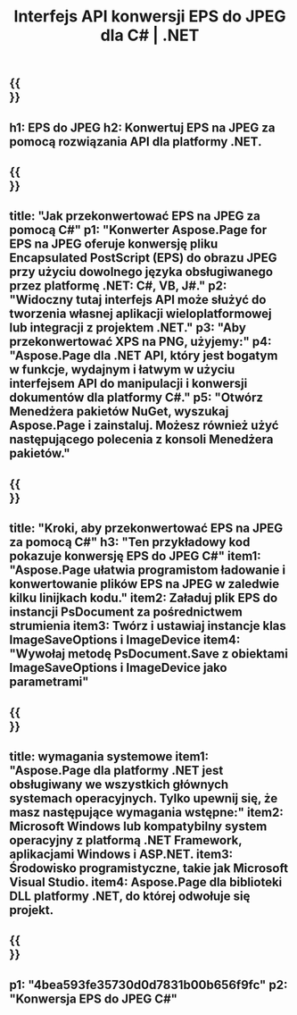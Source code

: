 ﻿---
translation: true
template: /_templates/_conversion-child-net.md
title: Interfejs API konwersji EPS do JPEG dla C# |  .NET
url: /net/conversion/eps-to-jpeg/
description: Przykładowy kod konwersji EPS do JPEG C#. Użyj przykładowego kodu API dla plików EPS wsadowych do konwersji JPEG w VB.NET, Asp.NET lub dowolnej aplikacji opartej na .NET.
informat: EPS
outformat: JPEG
otherformats: XPS PS
---

{{<section banner>}}
---
h1: EPS do JPEG
h2: Konwertuj EPS na JPEG za pomocą rozwiązania API dla platformy .NET.
---

{{<section overview>}}
---
title: "Jak przekonwertować EPS na JPEG za pomocą C#"
p1: "Konwerter Aspose.Page for EPS na JPEG oferuje konwersję pliku Encapsulated PostScript (EPS) do obrazu JPEG przy użyciu dowolnego języka obsługiwanego przez platformę .NET: C#, VB, J#."
p2: "Widoczny tutaj interfejs API może służyć do tworzenia własnej aplikacji wieloplatformowej lub integracji z projektem .NET."
p3: "Aby przekonwertować XPS na PNG, użyjemy:"
p4: "Aspose.Page dla .NET API, który jest bogatym w funkcje, wydajnym i łatwym w użyciu interfejsem API do manipulacji i konwersji dokumentów dla platformy C#."
p5: "Otwórz Menedżera pakietów NuGet, wyszukaj Aspose.Page i zainstaluj. Możesz również użyć następującego polecenia z konsoli Menedżera pakietów."
---

{{<section feature1>}}
---
title: "Kroki, aby przekonwertować EPS na JPEG za pomocą C#"
h3: "Ten przykładowy kod pokazuje konwersję EPS do JPEG C#"
item1: "Aspose.Page ułatwia programistom ładowanie i konwertowanie plików EPS na JPEG w zaledwie kilku linijkach kodu."
item2: Załaduj plik EPS do instancji PsDocument za pośrednictwem strumienia
item3: Twórz i ustawiaj instancje klas ImageSaveOptions i ImageDevice
item4: "Wywołaj metodę PsDocument.Save z obiektami ImageSaveOptions i ImageDevice jako parametrami"
---

{{<section feature2>}}
---
title: wymagania systemowe
item1: "Aspose.Page dla platformy .NET jest obsługiwany we wszystkich głównych systemach operacyjnych. Tylko upewnij się, że masz następujące wymagania wstępne:"
item2: Microsoft Windows lub kompatybilny system operacyjny z platformą .NET Framework, aplikacjami Windows i ASP.NET.
item3: Środowisko programistyczne, takie jak Microsoft Visual Studio.
item4: Aspose.Page dla biblioteki DLL platformy .NET, do której odwołuje się projekt.
---

{{<section gist>}}
---
p1: "4bea593fe35730d0d7831b00b656f9fc"
p2: "Konwersja EPS do JPEG C#"
---


